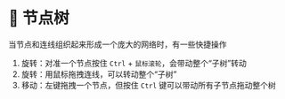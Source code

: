# 🌲 节点树

当节点和连线组织起来形成一个庞大的网络时，有一些快捷操作

1. 旋转：对准一个节点按住 `Ctrl` + `鼠标滚轮`，会带动整个“子树”转动
2. 旋转：用鼠标拖拽连线，可以转动整个“子树”
3. 移动：左键拖拽一个节点，但按住 `Ctrl` 键可以带动所有子节点拖动整个树
